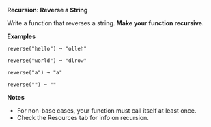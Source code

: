 **Recursion: Reverse a String**

Write a function that reverses a string. **Make your function recursive.**

**Examples**
```
reverse("hello") ➞ "olleh"

reverse("world") ➞ "dlrow"

reverse("a") ➞ "a"

reverse("") ➞ ""
```

**Notes**
- For non-base cases, your function must call itself at least once.
- Check the Resources tab for info on recursion.